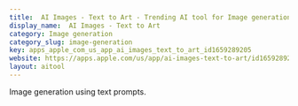 ```yaml
---
title:  AI Images - Text to Art - Trending AI tool for Image generation
display_name:  AI Images - Text to Art
category: Image generation
category_slug: image-generation
key: apps_apple_com_us_app_ai_images_text_to_art_id1659289205
website: https://apps.apple.com/us/app/ai-images-text-to-art/id1659289205
layout: aitool
---
```


Image generation using text prompts.
